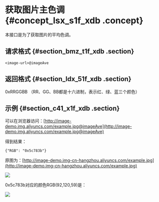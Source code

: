 # 获取图片主色调 {#concept_lsx_s1f_xdb .concept}

本接口是为了获取图片的平均色调。

## 请求格式 {#section_bmz_t1f_xdb .section}

`<image-url>@imageAve`

## 返回格式 {#section_ldx_51f_xdb .section}

0xRRGGBB （RR、GG、BB都是十六进制，表示红、绿、蓝三个颜色）

## 示例 {#section_c41_x1f_xdb .section}

可以在浏览器访问：[http://image-demo.img.aliyuncs.com/example.jpg@imageAve](http://image-demo.img.aliyuncs.com/example.jpg@imageAve)

得到结果：

```
{"RGB": "0x5c783b"}
```

原图为：[http://image-demo.img-cn-hangzhou.aliyuncs.com/example.jpg](http://image-demo.img-cn-hangzhou.aliyuncs.com/example.jpg)

![](http://static-aliyun-doc.oss-cn-hangzhou.aliyuncs.com/assets/img/4848/15553946203508_zh-CN.jpg)

0x5c783b对应的颜色RGB\(92,120,59\)是：

![](http://static-aliyun-doc.oss-cn-hangzhou.aliyuncs.com/assets/img/4848/15553946203509_zh-CN.png)

